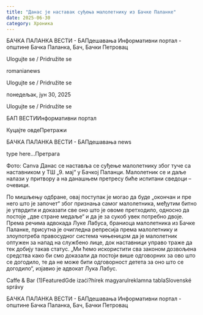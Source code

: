 ```yaml
---
title: "Данас је наставак суђења малолетнику из Бачке Паланке"
date: 2025-06-30
category: Хроника
---
```


БАЧКА ПАЛАНКА ВЕСТИ - БАПдешавања Информативни портал - општине Бачка Паланка, Бач, Бачки Петровац

Ulogujte se / Pridružite se

romanianews

Ulogujte se / Pridružite se

понедељак, јун 30, 2025

Ulogujte se / Pridružite se

БАП ВЕСТИИнформативни портал

Куцајте овдеПретражи

БАЧКА ПАЛАНКА ВЕСТИ - БАПдешавања news

type here...Претрага

Фото: Canva
            Данас се наставља се суђење малолетнику због туче са наставником у ТШ „9. мај“ у Бачкој Паланци. Малолетник се и даље налази у притвору а на данашњем претресу биће испитани сведоци – очевици.

По мишљењу одбране, овај поступак је могао да буде „окончан и пре него што је започет“ због признања самог малолетника, међутим битно је утврдити и доказати све оно што је овоме претходило, односно да постоје „две стране медаље“ и да је за сукоб увек потребно двоје.
Према речима адвокада Луке Лабуса, браниоца малолетника из Бачке Паланке, присутна је очигледна репресија према малолетнику и злоупотреба правосудног система чињеницом да је малолетник оптужен за напад на службено лице, док наставници управо траже да тек добију такав статус.
„Ми ћемо искористити сва законом дозвољена средства како би смо доказали да постоји више одговорних за ово што се догодило, те да не може бити одговорност детета за оно што се догодило“, изјавио је адвокат Лука Лабус.

Caffe & Bar (1)FeaturedGde izaći?hírek magyarulreklamna tablaSlovenské správy

БАЧКА ПАЛАНКА ВЕСТИ - БАПдешавања Информативни портал - општине Бачка Паланка, Бач, Бачки Петровац
